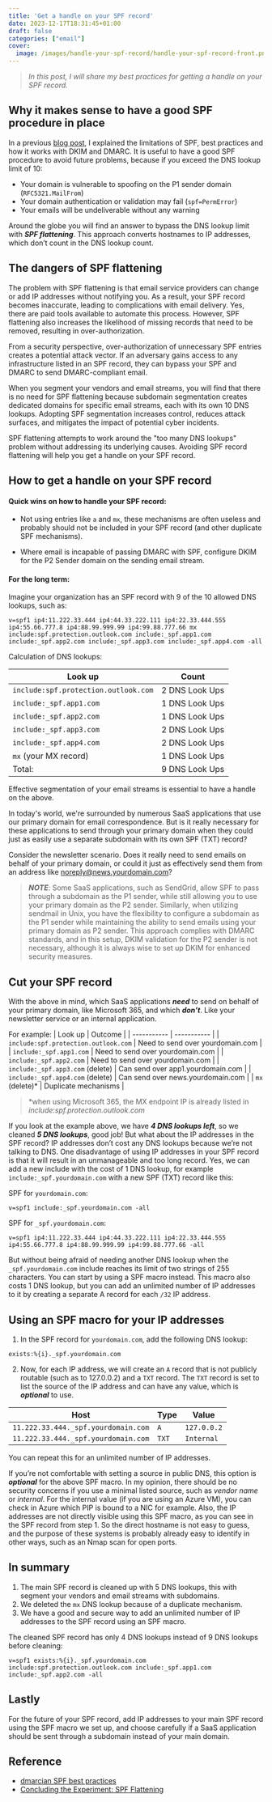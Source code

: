 ```yaml
---
title: 'Get a handle on your SPF record'
date: 2023-12-17T18:31:45+01:00
draft: false
categories: ["email"]
cover: 
  image: /images/handle-your-spf-record/handle-your-spf-record-front.png
---
```


> _In this post, I will share my best practices for getting a handle on your SPF record._

## Why it makes sense to have a good SPF procedure in place
In a previous [blog post](https://vand3rlinden.com/post/spf-dkim-dmarc-explanation/), I explained the limitations of SPF, best practices and how it works with DKIM and DMARC. It is useful to have a good SPF procedure to avoid future problems, because if you exceed the DNS lookup limit of 10:

- Your domain is vulnerable to spoofing on the P1 sender domain (```RFC5321.MailFrom```)
- Your domain authentication or validation may fail (```spf=PermError```)
- Your emails will be undeliverable without any warning

Around the globe you will find an answer to bypass the DNS lookup limit with ***SPF flattening***. This approach converts hostnames to IP addresses, which don’t count in the DNS lookup count.

## The dangers of SPF flattening
The problem with SPF flattening is that email service providers can change or add IP addresses without notifying you. As a result, your SPF record becomes inaccurate, leading to complications with email delivery. Yes, there are paid tools available to automate this process. However, SPF flattening also increases the likelihood of missing records that need to be removed, resulting in over-authorization.

From a security perspective, over-authorization of unnecessary SPF entries creates a potential attack vector. If an adversary gains access to any infrastructure listed in an SPF record, they can bypass your SPF and DMARC to send DMARC-compliant email.

When you segment your vendors and email streams, you will find that there is no need for SPF flattening because subdomain segmentation creates dedicated domains for specific email streams, each with its own 10 DNS lookups. Adopting SPF segmentation increases control, reduces attack surfaces, and mitigates the impact of potential cyber incidents.

SPF flattening attempts to work around the "too many DNS lookups" problem without addressing its underlying causes. Avoiding SPF record flattening will help you get a handle on your SPF record.

## How to get a handle on your SPF record
#### Quick wins on how to handle your SPF record:
- Not using entries like ```a``` and ```mx```, these mechanisms are often useless and probably should not be included in your SPF record (and other duplicate SPF mechanisms).

- Where email is incapable of passing DMARC with SPF, configure DKIM for the P2 Sender domain on the sending email stream.

#### For the long term:
Imagine your organization has an SPF record with 9 of the 10 allowed DNS lookups, such as:

```
v=spf1 ip4:11.222.33.444 ip4:44.33.222.111 ip4:22.33.444.555 ip4:55.66.777.8 ip4:88.99.999.99 ip4:99.88.777.66 mx include:spf.protection.outlook.com include:_spf.app1.com include:_spf.app2.com include:_spf.app3.com include:_spf.app4.com -all
```

Calculation of DNS lookups:

| Look up                                  | Count           |
| -----------                              | -----------     |
| ```include:spf.protection.outlook.com``` | 2 DNS Look Ups  |
| ```include:_spf.app1.com```              | 1 DNS Look Ups  |
| ```include:_spf.app2.com```              | 1 DNS Look Ups  |
| ```include:_spf.app3.com```              | 2 DNS Look Ups  |
| ```include:_spf.app4.com```              | 2 DNS Look Ups  |
| ```mx``` (your MX record)                | 1 DNS Look Ups  |
| Total:                                   | 9 DNS Look Ups  |

Effective segmentation of your email streams is essential to have a handle on the above.

In today's world, we're surrounded by numerous SaaS applications that use our primary domain for email correspondence. But is it really necessary for these applications to send through your primary domain when they could just as easily use a separate subdomain with its own SPF (TXT) record?

Consider the newsletter scenario. Does it really need to send emails on behalf of your primary domain, or could it just as effectively send them from an address like noreply@news.yourdomain.com?

> ***NOTE***: Some SaaS applications, such as SendGrid, allow SPF to pass through a subdomain as the P1 sender, while still allowing you to use your primary domain as the P2 sender. Similarly, when utilizing sendmail in Unix, you have the flexibility to configure a subdomain as the P1 sender while maintaining the ability to send emails using your primary domain as P2 sender. This approach complies with DMARC standards, and in this setup, DKIM validation for the P2 sender is not necessary, although it is always wise to set up DKIM for enhanced security measures.

## Cut your SPF record
With the above in mind, which SaaS applications ***need*** to send on behalf of your primary domain, like Microsoft 365, and which ***don’t***. Like your newsletter service or an internal application.

For example:
| Look up                                   | Outcome                           |
| -----------                               | -----------                       |
| ```include:spf.protection.outlook.com```  | Need to send over yourdomain.com  |
| ```include:_spf.app1.com```               | Need to send over yourdomain.com  |
| ```include:_spf.app2.com```               | Need to send over yourdomain.com  |
| ```include:_spf.app3.com``` (delete)      | Can send over app1.yourdomain.com |
| ```include:_spf.app4.com``` (delete)      | Can send over news.yourdomain.com |
| ```mx``` (delete)*                        | Duplicate mechanisms              |
> *when using Microsoft 365, the MX endpoint IP is already listed in _include:spf.protection.outlook.com_

If you look at the example above, we have ***4 DNS lookups left***, so we cleaned ***5 DNS lookups***, good job! But what about the IP addresses in the SPF record? IP addresses don’t cost any DNS lookups because we’re not talking to DNS. One disadvantage of using IP addresses in your SPF record is that it will result in an unmanageable and too long record. Yes, we can add a new include with the cost of 1 DNS lookup, for example ```include:_spf.yourdomain.com``` with a new SPF (TXT) record like this:

SPF for ```yourdomain.com```:
```
v=spf1 include:_spf.yourdomain.com -all 
```
SPF for ```_spf.yourdomain.com```:
```
v=spf1 ip4:11.222.33.444 ip4:44.33.222.111 ip4:22.33.444.555 ip4:55.66.777.8 ip4:88.99.999.99 ip4:99.88.777.66 -all
```

But without being afraid of needing another DNS lookup when the ```_spf.yourdomain.com``` include reaches its limit of two strings of 255 characters. You can start by using a SPF macro instead. This macro also costs 1 DNS lookup, but you can add an unlimited number of IP addresses to it by creating a separate A record for each ```/32``` IP address.

## Using an SPF macro for your IP addresses
1. In the SPF record for ```yourdomain.com```, add the following DNS lookup:
```
exists:%{i}._spf.yourdomain.com
```

2. Now, for each IP address, we will create an ```A``` record that is not publicly routable (such as to 127.0.0.2) and a ```TXT``` record. The ```TXT``` record is set to list the source of the IP address and can have any value, which is ***optional*** to use.

| Host                                    | Type       | Value           |
| ---                                     | ---        | ---             |
| ```11.222.33.444._spf.yourdomain.com``` | ```A```    | ```127.0.0.2``` |
| ```11.222.33.444._spf.yourdomain.com``` | ```TXT```  | ```Internal```  |

You can repeat this for an unlimited number of IP addresses.

If you’re not comfortable with setting a source in public DNS, this option is ***optional*** for the above SPF macro. In my opinion, there should be no security concerns if you use a minimal listed source, such as _vendor name_ or _internal_. For the internal value (if you are using an Azure VM), you can check in Azure which PIP is bound to a NIC for example. Also, the IP addresses are not directly visible using this SPF macro, as you can see in the SPF record from step 1. So the direct hostname is not easy to guess, and the purpose of these systems is probably already easy to identify in other ways, such as an Nmap scan for open ports.

## In summary
1. The main SPF record is cleaned up with 5 DNS lookups, this with segment your vendors and email streams with subdomains.
2. We deleted the ```mx``` DNS lookup because of a duplicate mechanism.
3. We have a good and secure way to add an unlimited number of IP addresses to the SPF record using an SPF macro.

The cleaned SPF record has only 4 DNS lookups instead of 9 DNS lookups before cleaning:
```
v=spf1 exists:%{i}._spf.yourdomain.com include:spf.protection.outlook.com include:_spf.app1.com include:_spf.app2.com -all
```

## Lastly
For the future of your SPF record, add IP addresses to your main SPF record using the SPF macro we set up, and choose carefully if a SaaS application should be sent through a subdomain instead of your main domain.

## Reference
- [dmarcian SPF best practices](https://dmarcian.com/spf-best-practices/)
- [Concluding the Experiment: SPF Flattening](https://dmarcian.com/spf-flattening/)